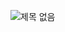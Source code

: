 
  ![제목 없음](https://user-images.githubusercontent.com/47414872/60396967-df8b1a80-9b82-11e9-824e-ec91d49ab0ea.png)


